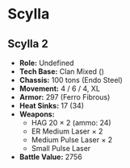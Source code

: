 # Scylla
## Scylla 2
- **Role:** Undefined
- **Tech Base:** Clan Mixed ()
- **Chassis:** 100 tons (Endo Steel)
- **Movement:** 4 / 6 / 4, XL
- **Armor:** 297 (Ferro Fibrous)
- **Heat Sinks:** 17 (34)
- **Weapons:**
  - HAG 20 × 2 (ammo: 24)
  - ER Medium Laser × 2
  - Medium Pulse Laser × 2
  - Small Pulse Laser
- **Battle Value:** 2756


